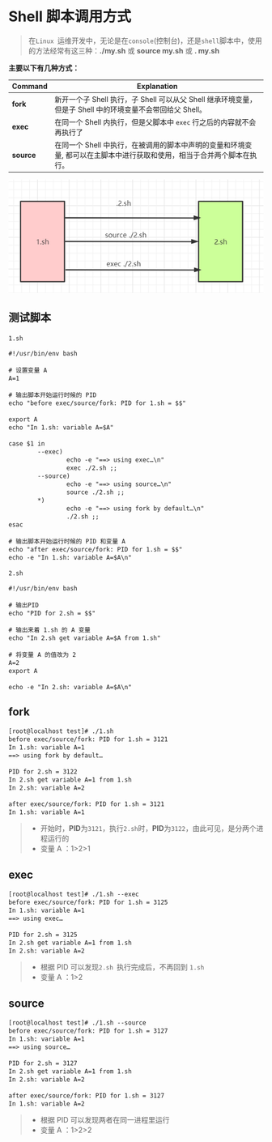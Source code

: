 # Shell 脚本调用方式

> 在`Linux `运维开发中，无论是在`console`(控制台)，还是`shell`脚本中，使用的方法经常有这三种：**./my.sh** 或 **source my.sh** 或 **. my.sh**

**主要以下有几种方式：**

| Command    | Explanation                                                  |
| ---------- | ------------------------------------------------------------ |
| **fork**   | 新开一个子 Shell 执行，子 Shell 可以从父 Shell 继承环境变量，但是子 Shell 中的环境变量不会带回给父 Shell。 |
| **exec**   | 在同一个 Shell 内执行，但是父脚本中 `exec` 行之后的内容就不会再执行了 |
| **source** | 在同一个 Shell 中执行，在被调用的脚本中声明的变量和环境变量, 都可以在主脚本中进行获取和使用，相当于合并两个脚本在执行。 |

![1.shTo2.sh](media/Shell脚本调用方式.assets/1.shTo2.sh.png)

## 测试脚本

`1.sh`

```shell
#!/usr/bin/env bash

# 设置变量 A 
A=1

# 输出脚本开始运行时候的 PID
echo "before exec/source/fork: PID for 1.sh = $$"

export A
echo "In 1.sh: variable A=$A"

case $1 in
        --exec)
                echo -e "==> using exec…\n"
                exec ./2.sh ;;
        --source)
                echo -e "==> using source…\n"
                source ./2.sh ;;
        *)
                echo -e "==> using fork by default…\n"
                ./2.sh ;;
esac

# 输出脚本开始运行时候的 PID 和变量 A
echo "after exec/source/fork: PID for 1.sh = $$"
echo -e "In 1.sh: variable A=$A\n"
```

`2.sh`

```shell
#!/usr/bin/env bash

# 输出PID
echo "PID for 2.sh = $$"

# 输出来着 1.sh 的 A 变量
echo "In 2.sh get variable A=$A from 1.sh"

# 将变量 A 的值改为 2
A=2
export A

echo -e "In 2.sh: variable A=$A\n"
```

## fork

```shell
[root@localhost test]# ./1.sh 
before exec/source/fork: PID for 1.sh = 3121
In 1.sh: variable A=1
==> using fork by default…

PID for 2.sh = 3122
In 2.sh get variable A=1 from 1.sh
In 2.sh: variable A=2

after exec/source/fork: PID for 1.sh = 3121
In 1.sh: variable A=1
```

> - 开始时，**PID**为`3121`，执行`2.sh`时，**PID**为`3122`，由此可见，是分两个进程运行的
> - 变量 A ：1>2>1

## exec

```shell
[root@localhost test]# ./1.sh --exec
before exec/source/fork: PID for 1.sh = 3125
In 1.sh: variable A=1
==> using exec…

PID for 2.sh = 3125
In 2.sh get variable A=1 from 1.sh
In 2.sh: variable A=2

```

> - 根据 PID 可以发现`2.sh `执行完成后，不再回到 `1.sh`
> - 变量 A ：1>2

## source

```shell
[root@localhost test]# ./1.sh --source
before exec/source/fork: PID for 1.sh = 3127
In 1.sh: variable A=1
==> using source…

PID for 2.sh = 3127
In 2.sh get variable A=1 from 1.sh
In 2.sh: variable A=2

after exec/source/fork: PID for 1.sh = 3127
In 1.sh: variable A=2
```

> - 根据 PID 可以发现两者在同一进程里运行
> - 变量 A ：1>2>2 

